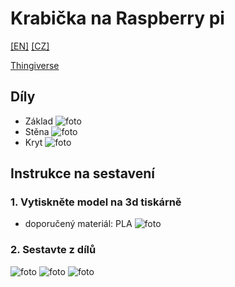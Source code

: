<!-- [![Review Assignment Due Date](https://classroom.github.com/assets/deadline-readme-button-24ddc0f5d75046c5622901739e7c5dd533143b0c8e959d652212380cedb1ea36.svg)](https://classroom.github.com/a/V-0A61vX) -->
# Krabička na Raspberry pi
[\[EN\]](./README.md) [\[CZ\]](./README.cs.md)

[Thingiverse](https://www.thingiverse.com/)
## Díly
 - Základ ![foto]()
 - Stěna ![foto]()
 - Kryt ![foto]()

## Instrukce na sestavení
### 1. Vytiskněte model na 3d tiskárně
 - doporučený materiál: PLA
![foto]()

### 2. Sestavte z dílů
![foto]()
![foto]()
![foto]()
